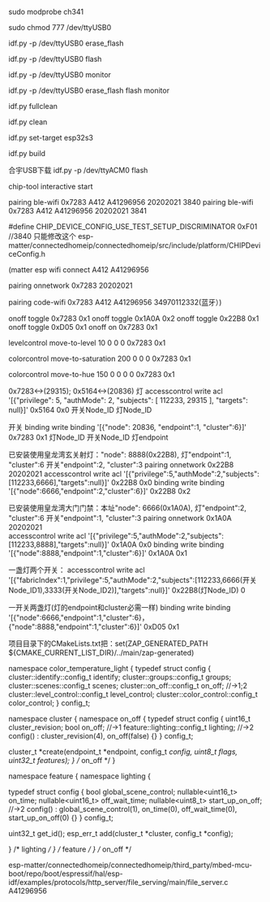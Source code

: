 sudo modprobe ch341

sudo chmod 777 /dev/ttyUSB0

idf.py -p /dev/ttyUSB0 erase_flash

idf.py -p /dev/ttyUSB0 flash 

idf.py -p /dev/ttyUSB0 monitor

idf.py -p /dev/ttyUSB0 erase_flash flash monitor

idf.py fullclean

idf.py clean

idf.py set-target esp32s3

idf.py build


合宇USB下载
idf.py -p /dev/ttyACM0 flash 


chip-tool interactive start

pairing ble-wifi 0x7283 A412  A41296956 20202021 3840
pairing ble-wifi 0x7283 A412  A41296956 20202021 3841

#define CHIP_DEVICE_CONFIG_USE_TEST_SETUP_DISCRIMINATOR 0xF01 //3840 只能修改这个
esp-matter/connectedhomeip/connectedhomeip/src/include/platform/CHIPDeviceConfig.h


(matter esp wifi connect A412 A41296956

pairing onnetwork 0x7283 20202021

pairing code-wifi 0x7283 A412 A41296956 34970112332(蓝牙）)


onoff toggle 0x7283 0x1
onoff toggle 0x1A0A 0x2
onoff toggle 0x22B8 0x1
onoff toggle 0xD05 0x1
onoff on 0x7283 0x1

levelcontrol move-to-level 10 0 0 0 0x7283 0x1

colorcontrol move-to-saturation 200 0 0 0 0x7283 0x1

colorcontrol move-to-hue 150 0 0 0 0 0x7283 0x1



0x7283<->(29315);	0x5164<->(20836)
灯   accesscontrol write acl '[{"privilege": 5, "authMode": 2, "subjects": [ 112233,   29315    ], "targets": null}]' 0x5164	0x0
										       开关Node_ID			    灯Node_ID			

开关  binding write binding '[{"node": 20836,    "endpoint":1, "cluster":6}]' 0x7283	 0x1
				            灯Node_ID				    开关Node_ID  灯endpoint



已安装使用皇龙湾玄关射灯："node": 8888(0x22B8),    灯"endpoint":1, "cluster":6		开关"endpoint":2, "cluster":3
pairing onnetwork 0x22B8 20202021
accesscontrol write acl '[{"privilege":5,"authMode":2,"subjects":[112233,6666],"targets":null}]' 0x22B8 0x0
binding write binding '[{"node":6666,"endpoint":2,"cluster":6}]' 0x22B8 0x2

已安装使用皇龙湾大门门禁：本址"node": 6666(0x1A0A),   灯"endpoint":2, "cluster":6	开关"endpoint":1, "cluster":3	
pairing onnetwork 0x1A0A 20202021	            
accesscontrol write acl '[{"privilege":5,"authMode":2,"subjects":[112233,8888],"targets":null}]' 0x1A0A 0x0
binding write binding '[{"node":8888,"endpoint":1,"cluster":6}]' 0x1A0A 0x1


一盏灯两个开关：
accesscontrol write acl '[{"fabricIndex":1,"privilege":5,"authMode":2,"subjects":[112233,6666(开关Node_ID1),3333(开关Node_ID2)],"targets":null}]' 0x22B8(灯Node_ID) 0

一开关两盏灯(灯的endpoint和cluster必需一样)
binding write binding '[{"node":6666,"endpoint":1,"cluster":6}，{"node":8888,"endpoint":1,"cluster":6}]' 0xD05 0x1
			
			
			            
项目目录下的CMakeLists.txt把：set(ZAP_GENERATED_PATH ${CMAKE_CURRENT_LIST_DIR}/../main/zap-generated)


namespace color_temperature_light {
typedef struct config {
    cluster::identify::config_t identify;
    cluster::groups::config_t groups;
    cluster::scenes::config_t scenes;
    cluster::on_off::config_t on_off;			//->1;2 
    cluster::level_control::config_t level_control;	
    cluster::color_control::config_t color_control;
} config_t;

namespace cluster {
namespace on_off {
typedef struct config {
    uint16_t cluster_revision;
    bool on_off;					//->1
    feature::lighting::config_t lighting;		//->2
    config() : cluster_revision(4), on_off(false) {}
} config_t;

cluster_t *create(endpoint_t *endpoint, config_t *config, uint8_t flags, uint32_t features);
} /* on_off */
}

namespace feature {
namespace lighting {

typedef struct config {
    bool global_scene_control;
    nullable<uint16_t> on_time;
    nullable<uint16_t> off_wait_time;
    nullable<uint8_t> start_up_on_off;			//->2
    config() : global_scene_control(1), on_time(0), off_wait_time(0), start_up_on_off(0) {}
} config_t;

uint32_t get_id();
esp_err_t add(cluster_t *cluster, config_t *config);

} /* lighting */
} /* feature */
} /* on_off */


esp-matter/connectedhomeip/connectedhomeip/third_party/mbed-mcu-boot/repo/boot/espressif/hal/esp-idf/examples/protocols/http_server/file_serving/main/file_server.c
A41296956



